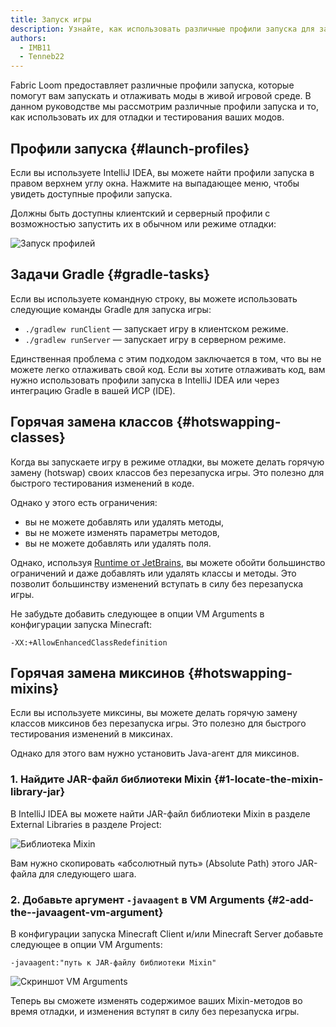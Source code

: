 ```yaml
---
title: Запуск игры
description: Узнайте, как использовать различные профили запуска для запуска и отладки ваших модов в реальной игровой среде.
authors:
  - IMB11
  - Tenneb22
---
```


Fabric Loom предоставляет различные профили запуска, которые помогут вам запускать и отлаживать моды в живой игровой среде. В данном руководстве мы рассмотрим различные профили запуска и то, как использовать их для отладки и тестирования ваших модов.

## Профили запуска {#launch-profiles}

Если вы используете IntelliJ IDEA, вы можете найти профили запуска в правом верхнем углу окна. Нажмите на выпадающее меню, чтобы увидеть доступные профили запуска.

Должны быть доступны клиентский и серверный профили с возможностью запустить их в обычном или режиме отладки:

![Запуск профилей](/assets/develop/getting-started/launch-profiles.png)

## Задачи Gradle {#gradle-tasks}

Если вы используете командную строку, вы можете использовать следующие команды Gradle для запуска игры:

- `./gradlew runClient` — запускает игру в клиентском режиме.
- `./gradlew runServer` — запускает игру в серверном режиме.

Единственная проблема с этим подходом заключается в том, что вы не можете легко отлаживать свой код. Если вы хотите отлаживать код, вам нужно использовать профили запуска в IntelliJ IDEA или через интеграцию Gradle в вашей ИСР (IDE).

## Горячая замена классов {#hotswapping-classes}

Когда вы запускаете игру в режиме отладки, вы можете делать горячую замену (hotswap) своих классов без перезапуска игры. Это полезно для быстрого тестирования изменений в коде.

Однако у этого есть ограничения:

- вы не можете добавлять или удалять методы,
- вы не можете изменять параметры методов,
- вы не можете добавлять или удалять поля.

Однако, используя [Runtime от JetBrains](https://github.com/JetBrains/JetBrainsRuntime), вы можете обойти большинство ограничений и даже добавлять или удалять классы и методы. Это позволит большинству изменений вступать в силу без перезапуска игры.

Не забудьте добавить следующее в опции VM Arguments в конфигурации запуска Minecraft:

```:no-line-numbers
-XX:+AllowEnhancedClassRedefinition
```

## Горячая замена миксинов {#hotswapping-mixins}

Если вы используете миксины, вы можете делать горячую замену классов миксинов без перезапуска игры. Это полезно для быстрого тестирования изменений в миксинах.

Однако для этого вам нужно установить Java-агент для миксинов.

### 1. Найдите JAR-файл библиотеки Mixin {#1-locate-the-mixin-library-jar}

В IntelliJ IDEA вы можете найти JAR-файл библиотеки Mixin в разделе External Libraries в разделе Project:

![Библиотека Mixin](/assets/develop/getting-started/mixin-library.png)

Вам нужно скопировать «абсолютный путь» (Absolute Path) этого JAR-файла для следующего шага.

### 2. Добавьте аргумент `-javaagent` в VM Arguments {#2-add-the--javaagent-vm-argument}

В конфигурации запуска Minecraft Client и/или Minecraft Server добавьте следующее в опции VM Arguments:

```:no-line-numbers
-javaagent:"путь к JAR-файлу библиотеки Mixin"
```

![Скриншот VM Arguments](/assets/develop/getting-started/vm-arguments.png)

Теперь вы сможете изменять содержимое ваших Mixin-методов во время отладки, и изменения вступят в силу без перезапуска игры.
